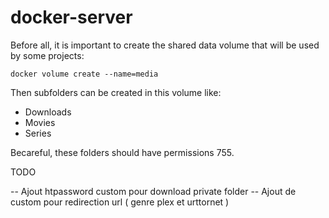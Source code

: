# docker-server

Before all, it is important to create the shared data volume that will be used by some projects:

    docker volume create --name=media

Then subfolders can be created in this volume like:

 - Downloads
 - Movies
 - Series

Becareful, these folders should have permissions 755.


TODO

-- Ajout htpassword custom pour download private folder
-- Ajout de custom pour redirection url ( genre plex et urttornet )
